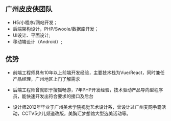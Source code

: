 ## 广州皮皮侠团队

- H5/小程序/网站开发；
- 后端架构设计，PHP/Swoole/数据库开发；
- UI设计、平面设计;
- 移动端设计（Android）;

## 优势

- 前端工程师具有10年以上前端开发经验，主要技术栈为Vue/React，同时兼任产品经理，广州地区上门了解需求

- 后端工程师曾就职于搜狐畅游，7年PHP开发经验，技术驱动产品导向型程序员，能快速开发出符合要求的接口及后台

- 设计师2012年毕业于广州美术学院视觉艺术设计系，曾设计过广州麦网争霸活动，CCTV5少儿频道改版，美胸汇梦想馆大型选美活动等。


